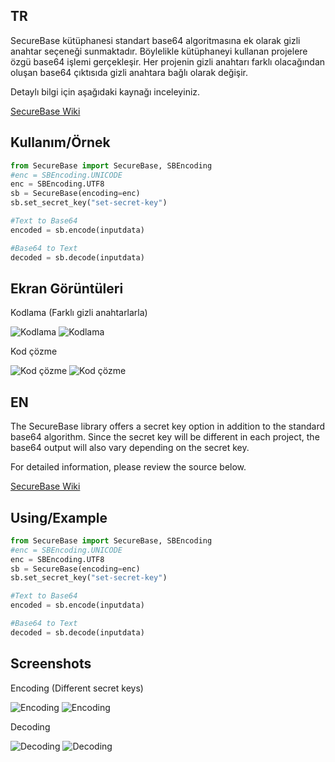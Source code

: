 ## TR

SecureBase kütüphanesi standart base64 algoritmasına ek olarak gizli anahtar seçeneği sunmaktadır. Böylelikle kütüphaneyi kullanan projelere özgü base64 işlemi gerçekleşir. Her projenin gizli anahtarı farklı olacağından oluşan base64 çıktısıda gizli anahtara bağlı olarak değişir.

Detaylı bilgi için aşağıdaki kaynağı inceleyiniz.

[SecureBase Wiki](https://beytullahakyuz.gitbook.io/securebase)

## Kullanım/Örnek

```python
from SecureBase import SecureBase, SBEncoding
#enc = SBEncoding.UNICODE
enc = SBEncoding.UTF8
sb = SecureBase(encoding=enc)
sb.set_secret_key("set-secret-key")

#Text to Base64
encoded = sb.encode(inputdata)

#Base64 to Text
decoded = sb.decode(inputdata)
```

## Ekran Görüntüleri

Kodlama (Farklı gizli anahtarlarla)

![Kodlama](https://github.com/beytullahakyuz/securebase-python/blob/main/screenshots/en_1.png)
![Kodlama](https://github.com/beytullahakyuz/securebase-python/blob/main/screenshots/en_2.png)

Kod çözme

![Kod çözme](https://github.com/beytullahakyuz/securebase-python/blob/main/screenshots/en_1_decoding.png)
![Kod çözme](https://github.com/beytullahakyuz/securebase-python/blob/main/screenshots/en_2_decoding.png)


## EN

The SecureBase library offers a secret key option in addition to the standard base64 algorithm. Since the secret key will be different in each project, the base64 output will also vary depending on the secret key.

For detailed information, please review the source below.

[SecureBase Wiki](https://beytullahakyuz.gitbook.io/securebase)

## Using/Example

```python
from SecureBase import SecureBase, SBEncoding
#enc = SBEncoding.UNICODE
enc = SBEncoding.UTF8
sb = SecureBase(encoding=enc)
sb.set_secret_key("set-secret-key")

#Text to Base64
encoded = sb.encode(inputdata)

#Base64 to Text
decoded = sb.decode(inputdata)
```

## Screenshots

Encoding (Different secret keys)

![Encoding](https://github.com/beytullahakyuz/securebase-python/blob/main/screenshots/en_1.png)
![Encoding](https://github.com/beytullahakyuz/securebase-python/blob/main/screenshots/en_2.png)

Decoding

![Decoding](https://github.com/beytullahakyuz/securebase-python/blob/main/screenshots/en_1_decoding.png)
![Decoding](https://github.com/beytullahakyuz/securebase-python/blob/main/screenshots/en_2_decoding.png)
